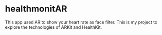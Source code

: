 # healthmonitAR

This app used AR to show your heart rate as face filter.
This is my project to explore the technologies of ARKit and HealthKit.
